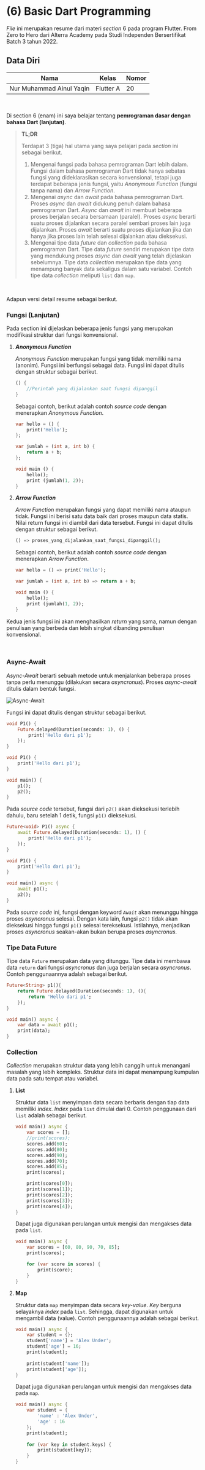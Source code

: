 # **(6) Basic Dart Programming**

*File* ini merupakan resume dari materi *section* 6 pada program Flutter. From Zero to Hero dari Alterra Academy pada Studi Independen Bersertifikat Batch 3 tahun 2022.

## **Data Diri**

| Nama                     | Kelas      | Nomor      |
|--------------------------|------------|------------|
| Nur Muhammad Ainul Yaqin | Flutter A  | 20         | 

</br>

Di section 6 (enam) ini saya belajar tentang **pemrograman dasar dengan bahasa Dart (lanjutan)**.

> **TL;DR**
> 
> Terdapat 3 (tiga) hal utama yang saya pelajari pada *section* ini sebagai berikut.
>
>1. Mengenai fungsi pada bahasa pemrograman Dart lebih dalam. Fungsi dalam bahasa pemrograman Dart tidak hanya sebatas fungsi yang dideklarasikan secara konvensional, tetapi juga terdapat beberapa jenis fungsi, yaitu *Anonymous Function* (fungsi tanpa nama) dan *Arrow Function*.
>2. Mengenai *async* dan *await* pada bahasa pemrograman Dart. Proses *async* dan *await* didukung penuh dalam bahasa pemrograman Dart. *Async* dan *await* ini membuat beberapa proses berjalan secara bersamaan (paralel). Proses *async* berarti suatu proses dijalankan secara paralel sembari proses lain juga dijalankan. Proses *await* berarti suatu proses dijalankan jika dan hanya jika proses lain telah selesai dijalankan atau dieksekusi.
>3. Mengenai tipe data *future* dan *collection* pada bahasa pemrograman Dart. Tipe data *future* sendiri merupakan tipe data yang mendukung proses *async* dan *await* yang telah dijelaskan sebelumnya. Tipe data *collection* merupakan tipe data yang menampung banyak data sekaligus dalam satu variabel. Contoh tipe data *collection* meliputi `list` dan `map`.

</br>

Adapun versi detail resume sebagai berikut.

### **Fungsi (Lanjutan)**

Pada section ini dijelaskan beberapa jenis fungsi yang merupakan modifikasi struktur dari fungsi konvensional.

1. ***Anonymous Function***
    
    *Anonymous Function* merupakan fungsi yang tidak memiliki nama (anonim). Fungsi ini berfungsi sebagai data. Fungsi ini dapat ditulis dengan struktur sebagai berikut.

    ```dart
    () {
        //Perintah yang dijalankan saat fungsi dipanggil
    }
    ```

    Sebagai contoh, berikut adalah contoh *source code* dengan menerapkan *Anonymous Function*.

    ```dart
    var hello = () {
        print('Hello');
    };

    var jumlah = (int a, int b) {
        return a + b;
    };

    void main () {
        hello();
        print (jumlah(1, 2));
    }
    ```

2. ***Arrow Function***
    
    *Arrow Function* merupakan fungsi yang dapat memiliki nama ataupun tidak. Fungsi ini berisi satu data baik dari proses maupun data statis. Nilai return fungsi ini diambil dari data tersebut. Fungsi ini dapat ditulis dengan struktur sebagai berikut.

    ```dart
    () => proses_yang_dijalankan_saat_fungsi_dipanggil();   
    ```

    Sebagai contoh, berikut adalah contoh *source code* dengan menerapkan *Arrow Function*.

    ```dart
    var hello = () => print('Hello');

    var jumlah = (int a, int b) => return a + b;

    void main () {
        hello();
        print (jumlah(1, 2));
    }
    ```

Kedua jenis fungsi ini akan menghasilkan *return* yang sama, namun dengan penulisan yang berbeda dan lebih singkat dibanding penulisan konvensional.

</br>

### **Async-Await**

*Async-Await* berarti sebuah metode untuk menjalankan beberapa proses tanpa perlu menunggu (dilakukan secara *asyncronus*). Proses *async-await* ditulis dalam bentuk fungsi.

![Async-Await](https://s3.us-west-2.amazonaws.com/secure.notion-static.com/c8ffb250-3a73-40a7-bd8f-01a673b50116/Untitled.png?X-Amz-Algorithm=AWS4-HMAC-SHA256&X-Amz-Content-Sha256=UNSIGNED-PAYLOAD&X-Amz-Credential=AKIAT73L2G45EIPT3X45%2F20220904%2Fus-west-2%2Fs3%2Faws4_request&X-Amz-Date=20220904T194215Z&X-Amz-Expires=86400&X-Amz-Signature=b4aa211cb65993a2ace62c910510e4e4009ab4f562d0b794b21431770dd96e96&X-Amz-SignedHeaders=host&response-content-disposition=filename%20%3D%22Untitled.png%22&x-id=GetObject)

Fungsi ini dapat ditulis dengan struktur sebagai berikut.

```dart
void P1() {
	Future.delayed(Duration(seconds: 1), () {
		print('Hello dari p1');
	});
}

void P1() {
	print('Hello dari p1');
}

void main() {
	p1();
	p2();
}
```

Pada *source code* tersebut, fungsi dari `p2()` akan dieksekusi terlebih dahulu, baru setelah 1 detik, fungsi `p1()` dieksekusi.

```dart
Future<void> P1() async {
	await Future.delayed(Duration(seconds: 1), () {
		print('Hello dari p1');
	});
}

void P1() {
	print('Hello dari p1');
}

void main() async {
	await p1();
	p2();
}
```

Pada *source code* ini, fungsi dengan keyword *`Await`* akan menunggu hingga proses *asyncronus* selesai. Dengan kata lain, fungsi `p2()` tidak akan dieksekusi hingga fungsi `p1()` selesai tereksekusi. Istilahnya, menjadikan proses *asyncronus* seakan-akan bukan berupa proses *asyncronus*.

### **Tipe Data Future**

Tipe data `Future` merupakan data yang ditunggu. Tipe data ini membawa data `return` dari fungsi *asyncronus* dan juga berjalan secara *asyncronus*. Contoh penggunaannya adalah sebagai berikut.

```dart
Future<String> p1(){
	return Future.delayed(Duration(seconds: 1), (){
		return 'Hello dari p1';
	});
}

void main() async {
	var data = await p1();
	print(data);
}
```

### Collection

*Collection* merupakan struktur data yang lebih canggih untuk menangani masalah yang lebih kompleks. Struktur data ini dapat menampung kumpulan data pada satu tempat atau variabel.

1. **List**
    
    Struktur data `list` menyimpan data secara berbaris dengan tiap data memiliki *index*. *Index* pada `list` dimulai dari 0. Contoh penggunaan dari `list` adalah sebagai berikut.

    ```dart
    void main() async {
        var scores = [];
        //print(scores);
        scores.add(60);
        scores.add(80);
        scores.add(90);
        scores.add(70);
        scores.add(85);
        print(scores);

        print(scores[0]);
        print(scores[1]);
        print(scores[2]);
        print(scores[3]);
        print(scores[4]);
    }
    ```

    Dapat juga digunakan perulangan untuk mengisi dan mengakses data pada `list`.

    ```dart
    void main() async {
        var scores = [60, 80, 90, 70, 85];
        print(scores);

        for (var score in scores) {
            print(score);
        }
    }
    ```

2. **Map**
    
    Struktur data `map` menyimpan data secara *key-value*. *Key* berguna selayaknya *index* pada `list`. Sehingga, dapat digunakan untuk mengambil data (value). Contoh penggunaannya adalah sebagai berikut.

    ```dart
    void main() async {
        var student = {};
        student['name'] = 'Alex Under';
        student['age'] = 16;
        print(student);
        
        print(student['name']);
        print(student['age']);
    }
    ```

    Dapat juga digunakan perulangan untuk mengisi dan mengakses data pada `map`.

    ```dart
    void main() async {
        var student = {
            'name' : 'Alex Under', 
            'age' : 16
        };
        print(student);
        
        for (var key in student.keys) {
            print(student[key]);
        }
    }
    ```
